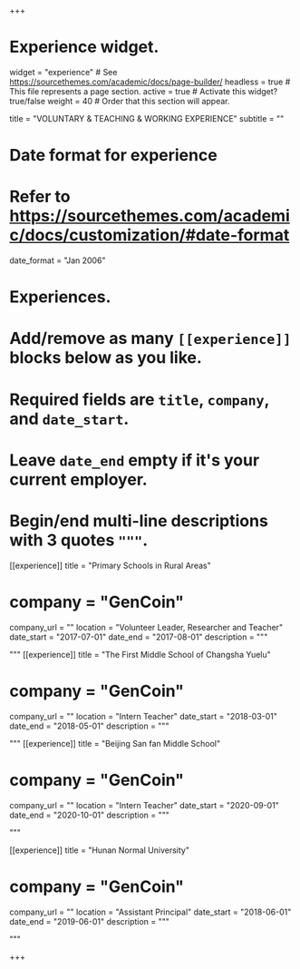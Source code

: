 +++
# Experience widget.
widget = "experience"  # See https://sourcethemes.com/academic/docs/page-builder/
headless = true  # This file represents a page section.
active = true  # Activate this widget? true/false
weight = 40  # Order that this section will appear.

title = "VOLUNTARY & TEACHING & WORKING EXPERIENCE"
subtitle = ""

# Date format for experience
#   Refer to https://sourcethemes.com/academic/docs/customization/#date-format
date_format = "Jan 2006"

# Experiences.
#   Add/remove as many `[[experience]]` blocks below as you like.
#   Required fields are `title`, `company`, and `date_start`.
#   Leave `date_end` empty if it's your current employer.
#   Begin/end multi-line descriptions with 3 quotes `"""`.
[[experience]]
  title = "Primary Schools in Rural Areas"
 # company = "GenCoin"
  company_url = ""
  location = "Volunteer Leader, Researcher and Teacher"
  date_start = "2017-07-01"
  date_end = "2017-08-01"
  description = """

  """
[[experience]]
  title = "The First Middle School of Changsha Yuelu"
 # company = "GenCoin"
  company_url = ""
  location = "Intern Teacher"
  date_start = "2018-03-01"
  date_end = "2018-05-01"
  description = """

  """
[[experience]]
  title = "Beijing San fan Middle School"
 # company = "GenCoin"
  company_url = ""
  location = "Intern Teacher"
  date_start = "2020-09-01"
  date_end = "2020-10-01"
  description = """

  """

[[experience]]
  title = "Hunan Normal University"
 # company = "GenCoin"
  company_url = ""
  location = "Assistant Principal"
  date_start = "2018-06-01"
  date_end = "2019-06-01"
  description = """

  """

+++
